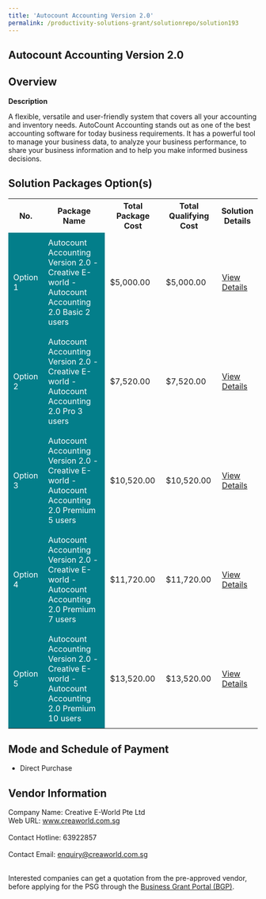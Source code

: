 ```yaml
---
title: 'Autocount Accounting Version 2.0'
permalink: /productivity-solutions-grant/solutionrepo/solution193
---
```


## Autocount Accounting Version 2.0

## Overview

**Description**

A flexible, versatile and user-friendly system that covers all your accounting and inventory needs.
AutoCount Accounting stands out as one of the best accounting software for today business requirements. It has a powerful tool to manage your business data, to analyze your business performance, to share your business information and to help you make informed business decisions.

## Solution Packages Option(s)

<table>
<tr>
<th><b>No.</b></th>
<th><b>Package Name</b></th>
<th><b>Total Package Cost</b></th>
<th><b>Total Qualifying Cost</b></th>
<th><b>Solution Details</b></th>
</tr>
<tr>
<td style='padding: 10px; background-color: #037E8A; color: #FFFFFF;'>Option 1</td>
<td style='padding: 10px; background-color: #037E8A; color: #FFFFFF;'>Autocount Accounting Version 2.0 - Creative E-world - Autocount Accounting 2.0 Basic 2 users</td>
<td style='padding: 10px;'>$5,000.00</td>
<td style='padding: 10px;'>$5,000.00</td>
<td style='padding: 10px;'><a href='/images/psg/Creative_E-World_Autocount_20210280_Annex_3_Part_1.pdf' target='_blank'>View Details</a></td>
</tr>
<tr>
<td style='padding: 10px; background-color: #037E8A; color: #FFFFFF;'>Option 2</td>
<td style='padding: 10px; background-color: #037E8A; color: #FFFFFF;'>Autocount Accounting Version 2.0 - Creative E-world - Autocount Accounting 2.0 Pro 3 users</td>
<td style='padding: 10px;'>$7,520.00</td>
<td style='padding: 10px;'>$7,520.00</td>
<td style='padding: 10px;'><a href='/images/psg/Creative_E-World_Autocount_20210280_Annex_3_Part_2.pdf' target='_blank'>View Details</a></td>
</tr>
<tr>
<td style='padding: 10px; background-color: #037E8A; color: #FFFFFF;'>Option 3</td>
<td style='padding: 10px; background-color: #037E8A; color: #FFFFFF;'>Autocount Accounting Version 2.0 - Creative E-world - Autocount Accounting 2.0 Premium 5 users</td>
<td style='padding: 10px;'>$10,520.00</td>
<td style='padding: 10px;'>$10,520.00</td>
<td style='padding: 10px;'><a href='/images/psg/Creative_E-World_Autocount_20210280_Annex_3_Part_3.pdf' target='_blank'>View Details</a></td>
</tr>
<tr>
<td style='padding: 10px; background-color: #037E8A; color: #FFFFFF;'>Option 4</td>
<td style='padding: 10px; background-color: #037E8A; color: #FFFFFF;'>Autocount Accounting Version 2.0 - Creative E-world - Autocount Accounting 2.0 Premium 7 users</td>
<td style='padding: 10px;'>$11,720.00</td>
<td style='padding: 10px;'>$11,720.00</td>
<td style='padding: 10px;'><a href='/images/psg/Creative_E-World_Autocount_20210280_Annex_3_Part_4.pdf' target='_blank'>View Details</a></td>
</tr>
<tr>
<td style='padding: 10px; background-color: #037E8A; color: #FFFFFF;'>Option 5</td>
<td style='padding: 10px; background-color: #037E8A; color: #FFFFFF;'>Autocount Accounting Version 2.0 - Creative E-world - Autocount Accounting 2.0 Premium 10 users</td>
<td style='padding: 10px;'>$13,520.00</td>
<td style='padding: 10px;'>$13,520.00</td>
<td style='padding: 10px;'><a href='/images/psg/Creative_E-World_Autocount_20210280_Annex_3_Part_5.pdf' target='_blank'>View Details</a></td>
</tr>
</table>

## Mode and Schedule of Payment

 - Direct Purchase

## Vendor Information

 Company Name: Creative E-World Pte Ltd<br>Web URL: www.creaworld.com.sg <br><br>Contact Hotline: 63922857 <br><br>Contact Email: enquiry@creaworld.com.sg <br><br>

Interested companies can get a quotation from the pre-approved vendor, before applying for the PSG through the <a href='https://www.businessgrants.gov.sg/' target='_blank' rel='noopener'>Business Grant Portal (BGP)</a>.

<script src="/jquery/resize-tables.js"></script>
